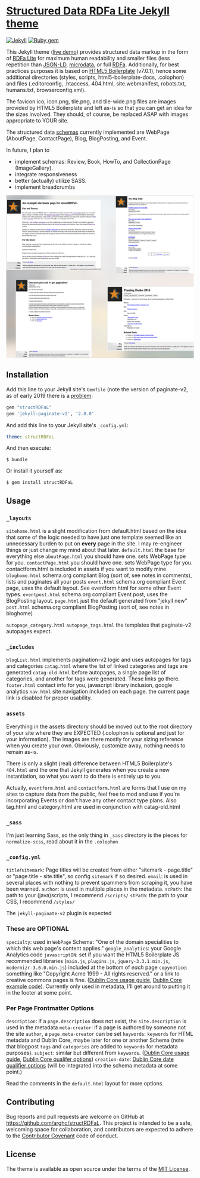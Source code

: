 # [Structured Data RDFa Lite Jekyll theme](https://github.com/arghc/testing-repo)

[![Jekyll](https://img.shields.io/badge/jekyll-%3E%3D%203.7-blue.svg)](https://jekyllrb.com/)
[![Ruby gem](https://img.shields.io/gem/v/minimal-mistakes-jekyll.svg)](https://rubygems.org/gems/structrdfal)

This Jekyll theme ([live demo](http://struct.arghc.ca/)) provides structured data markup in the form of [RDFa Lite](https://www.w3.org/TR/rdfa-lite/) for maximum human readability and smaller files (less repetition than [JSON-LD](https://json-ld.org/), [microdata](https://www.w3.org/TR/microdata/), or full [RDFa](https://rdfa.info/).  Additionally, for best practices purposes it is based on [HTML5 Boilerplate](https://html5boilerplate.com/) (v7.0.1), hence some additional directories (styles, scripts, html5-boilerplate-docs, .colophon) and files (.editorconfig, .htaccess, 404.html, site.webmanifest, robots.txt, humans.txt, browserconfig.xml).

The favicon.ico, icon.png, tile.png, and tile-wide.png files are images provided by HTML5 Boilerplate and left as-is so that you can get an idea for the sizes involved.  They should, of course, be replaced ASAP with images appropriate to YOUR site.

The structured data [schemas](https://schema.org/) currently implemented are WebPage (AboutPage, ContactPage), Blog, BlogPosting, and Event.

In future, I plan to
 - implement schemas: Review, Book, HowTo, and CollectionPage (ImageGallery).
 - integrate responsiveness
 - better (actually) utilize SASS.
 - implement breadcrumbs

![layout examples](screenshots.png)

## Installation

Add this line to your Jekyll site's `Gemfile` (note the version of paginate-v2, as of early 2019 there is a [problem](https://github.com/sverrirs/jekyll-paginate-v2/issues/150):

```ruby
gem "structRDFaL"
gem 'jekyll-paginate-v2', '2.0.0'
```

And add this line to your Jekyll site's `_config.yml`:

```yaml
theme: structRDFaL
```

And then execute:

    $ bundle

Or install it yourself as:

    $ gem install structRDFaL

## Usage
### `_layouts`
`sitehome.html`     is a slight modification from default.html based on the idea that some of the logic needed to have just one template seemed like an unnecessary burden to put on **every** page in the site.  I may re-engineer things or just change my mind about that later.
`default.html`      the base for everything else
`aboutPage.html`    you should have one.  sets WebPage type for you.
`contactPage.html`  you should have one.  sets WebPage type for you. contactform.html is included in assets if you want to modify mine
`bloghome.html`     schema.org compliant Blog (sort of, see notes in comments), lists and paginates all your posts
`event.html`        schema.org compliant Event page, uses the default layout.  See eventform.html for some other Event types.
`eventpost.html`    schema.org compliant Event post, uses the BlogPosting layout.
`page.html`         just the default generated from "jekyll new"
`post.html`         schema.org compliant BlogPosting (sort of, see notes in bloghome)

`autopage_category.html`
`autopage_tags.html`  the templates that paginate-v2 autopages expect.

### `_includes`

`blogList.html`    implements pagination-v2 logic and uses autopages for tags and categories
`catag.html`	 where the list of linked categories and tags are generated
`catag-old.html`   before autopages, a single page list of categories, and another for tags were generated.  These links go there.
`footer.html`      contact info for you, javascript library inclusion, google analytics
`nav.html`	 site navigation included on each page.  the current page link is disabled for proper usability.

### `assets`
Everything in the assets directory should be moved out to the root directory of your site where they are EXPECTED (.colophon is optional and just for your information).  The images are there mostly for your sizing reference when you create your own.  Obviously, customize away, nothing needs to remain as-is.

There is only a slight (real) difference between HTML5 Boilerplate's `404.html` and the one that Jekyll generates when you create a new instantiation, so what you want to do there is entirely up to you.

Actually, `eventform.html` and `contactform.html` are forms that I use on my sites to capture data from the public, feel free to mod and use if you're incorporating Events or don't have any other contact type plans.  Also tag.html and category.html are used in conjunction with catag-old.html

### `_sass`
I'm just learning Sass, so the only thing in `_sass` directory is the pieces for `normalize-scss`, read about it in the `.colophon`

### `_config.yml`
`title`/`sitemark`: Page titles will be created from either "sitemark - page.title" or "page.title - site.title", so config `sitemark` if so desired.
`email`: is used in several places with nothing to prevent spammers from scraping it, you have been warned.
`author`: is used in multiple places in the metadata.
`scPath`: the path to your (java)scripts, I recommend `/scripts/`
`stPath`: the path to your CSS, I recommend `/styles/`

The `jekyll-paginate-v2` plugin is expected

### These are OPTIONAL
`specialty`:        used in `WebPage` Schema: "One of the domain specialities to which this web page's content applies."
`google_analytics`: your Google Analytics code
`javascriptON`:     set if you want the HTML5 Boilerplate JS recommended libraries (`main.js`, `plugins.js`, `jquery-3.3.1.min.js`, `modernizr-3.6.0.min.js`) included at the bottom of *each* page
`copynotice`:       something like "Copyright Acme 1999 - All rights reserved." or a link to creative commons pages is fine.  ([Dublin Core usage guide](http://www.dublincore.org/documents/2001/04/12/usageguide/sectc/#rights), [Dublin Core example code](http://www.dublincore.org/documents/2001/04/12/usageguide/simple-html/#rights)).   Currently only used in metadata, I'll get around to putting it in the footer at some point.

### Per Page Frontmatter Options
`description`:    if a `page.description` does not exist, the `site.description` is used in the metadata
`meta-creator`:   if a page is authored by someone not the site `author`, a `page.meta-creator` can be set
`keywords`:	  `keywords` for HTML metadata and Dublin Core, maybe later for one or another Schema (note that blogpost `tags` and `categories` are added to `keywords` for metadata purposes).
`subject`:        similar but different from `keywords`.  ([Dublin Core usage guide](http://www.dublincore.org/documents/2001/04/12/usageguide/sectb/#subject), [Dublin Core qualifer options](http://www.dublincore.org/documents/dcmes-qualifiers/#subject))
`creation-date`:  [Dublin Core date qualifier options](http://www.dublincore.org/documents/dcmes-qualifiers/#date) (will be integrated into the schema metadata at some point.)

Read the comments in the `default.html` layout for more options.

## Contributing
Bug reports and pull requests are welcome on GitHub at https://github.com/arghc/structRDFaL. This project is intended to be a safe, welcoming space for collaboration, and contributors are expected to adhere to the [Contributor Covenant](http://contributor-covenant.org) code of conduct.

## License
The theme is available as open source under the terms of the [MIT License](https://opensource.org/licenses/MIT).

